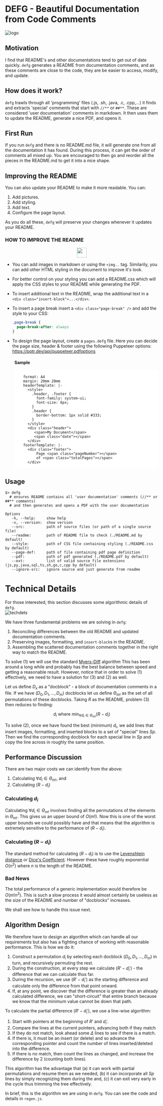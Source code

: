 # DEFG - Beautiful Documentation from Code Comments

![logo](./icon.png)

## Motivation

I find that README's and other documentations tend to get out of
date quickly. `defg` generates a README from documentation
comments, and as these comments are close
to the code, they are be easier to access, modify, and update.

## How does it work?

`defg` trawls through all 'programming' files (.js, .sh, .java, .c, .cpp,...)
it finds and extracts 'special' comments that start with `//**` or `##**`.
These are considered 'user documentation' comments in markdown.
It then uses them to update the README, generate a nice PDF, and opens it.

## First Run

If you run `defg` and there is no README.md file, it will generate one from
all the documentation it has found. During this process, it can get the order
of comments all mixed up. You are encouraged to then go and reorder all the
pieces in the README.md to get it into a nice shape.

## Improving the README

You can also update your README to make it more readable. You can:

1. Add pictures.
2. Add styling.
3. Add text.
4. Configure the page layout.

As you do all these, `defg` will preserve your changes whenever it updates your README.

<div class="page-break"></div>

<div class="sidenote">

### HOW TO IMPROVE THE README

<img style="width:32px;display:block;margin:0 auto" src="./edit.png"></img>

- You can add images in markdown or using the `<img..` tag. Similarily,
  you can add other HTML styling in the document to improve it's look.

- For better control on your styling you can add a README.css which will
  apply the CSS styles to your README while generating the PDF.

- To insert additional text in the README, wrap the additional text
  in a `<div class="insert-block">...</div>`.

- To insert a page break insert a `<div class="page-break" />` and add the style to your CSS:
  ```css
  .page-break {
    page-break-after: always
  }

- To design the page layout, create a `pages.defg` file. Here you can decide the page
  size, header & footer using the following Puppeteer options: https://pptr.dev/api/puppeteer.pdfoptions

<div class="insert-block" style="margin-left:2.2em">
  <h4>Sample</h4>
  <div style="background:white;border-radius:4px;">
  <code style="white-space:pre">
    format: A4
    margin: 20mm 20mm
    headerTemplate: |-
      &lt;style&gt;
        .header, .footer {
          font-family: system-ui;
          font-size: 6px;
        }
        .header {
          border-bottom: 1px solid #333;
        }
      &lt;/style&gt;
      &lt;div class="header"&gt;
         &lt;span&gt;My Document&lt;/span&gt;
         &lt;span class="date"&gt;&lt;/span&gt;
      &lt;/div&gt;
    footerTemplate: |-
      &lt;div class="footer"&gt;
          Page &lt;span class="pageNumber"&gt;&lt;/span&gt;
          of &lt;span class="totalPages"&gt;&lt;/span&gt;
      &lt;/div&gt;
    </code>
    </div>
</div>


</div>


<div class="page-break"></div>

## Usage

```
$> defg
  # ensures README contains all 'user documentation' comments (//** or ##** comments)
  # and then generates and opens a PDF with the user documentation

Options
   -h, --help:     show help
   -v, --version:  show version
   --src:          path of source files (or path of a single source file)
   --readme:       path of README file to check (./README.md by default)
   --style:        path of CSS file containing styling (./README.css by default)
   --page-def:     path of file containing pdf page definition
   --pdf:          path of pdf generated (./README.pdf by default)
   --ext:          list of valid source file extensions (js,py,java,sql,ts,sh,go,c,cpp by default)
   --ignore-src:   ignore source and just generate from readme
```

<div class="page-break"></div>

# Technical Details

<div class="insert-block">
For those interested, this section discusses some algorithmic details of <code>defg</code>.
  <div class="techdets">
    <img alt="techdets" src="./techdets.png"></img>
  </div>
</div>

We have three fundamental problems we are solving in `defg`:

1. Reconciling differences between the old README and updated documentation comments.
2. Preserving images, formatting, and `insert-block`s in the README.
3. Assembling the scattered documentation comments together in the right way to match the README.


To solve (1) we will use the standard [Myers-Diff](http://www.xmailserver.org/diff2.pdf) algorithm 
This has been around a long while and probably has the best balance between speed and getting a reasonable result.
However, notice that in order to solve (1) effectively, we need to have a solution for (3) and (2) as well.

Let us define $D_x$ as a "docblock" - a block of documentation comments in a file. If we have $(D_0,D_1,\ldots,D_m)$
docblocks let us define $\Theta_{m!}$ as the set of all permutations of these docblocks. Taking $R$ as the
README, problem (3) then reduces to finding:

$$
  d_i \text{ where } \min_{\forall d_i \in \Theta_{m!}} (R - d_i)
$$

To solve (2), once we have found the best (minimum) $d_i$, we add lines that insert images, formatting, and
inserted blocks to a set of "special" lines $Sp$. Then we find the corresponding docblock for each special
line in $Sp$ and copy the line across in roughly the same position.

<div class="page-break"></div>

## Performance Discussion

There are two major costs we can identify from the above:

1. Calculating $\forall d_i \in \Theta_{m!}$, and
2. Calculating $(R - d_i)$

### Calculating $d_i$

Calculating $\forall d_i \in \Theta_{m!}$ involves finding all the permutations of the elements in $\Theta_{m!}$.
This gives us an upper bound of $O(m!)$. Now this is one of the worst upper bounds we could possibly have
and that means that the algorithm is extremely sensitive to the performance of $(R - d_i)$.

### Calculating $(R - d_i)$

The standard method for calculating $(R - d_i)$ is to use the [Levenshtein distance](https://en.wikipedia.org/wiki/Levenshtein_distance)
or [Dice's Coefficient](https://en.wikipedia.org/wiki/Sørensen–Dice_coefficient). However these have roughly exponential $O(n^2)$ where $n$ is the length of the README.

### Bad News
The total performance of a generic implementation would therefore be $O(m!n^2)$. This is such a slow process it
would almost certainly be useless as the size of the README and number of "docblocks" increases.

We shall see how to handle this issue next.

<div class="page-break"></div>

## Algorithm Design

We therefore have to design an algorithm which can handle all our requirements but also has a fighting chance of
working with reasonable performance.  This is how we do it:

1. Construct a permutation $d_i$ by selecting each docblock $(D_0,D_1,\ldots,D_m)$ in turn, and recursively permuting
   the rest.
2. During the construction, at every step we calculate $(R' - d_i')$ - the difference that we can calculate thus far.
3. During the recursion, we use $(R' - d_i')$ as the starting difference and calculate only the difference from that
   point onward.
4. If, at any point, we discover that the difference is greater than an already calculated difference, we can
   "short-circuit" that entire branch because we know that the minimum value cannot be down that path.

To calculate the partial difference $(R' - d_i')$, we use a line-wise algorithm:

1. Start with pointers at the beginning of $R'$ and $d_i'$.
2. Compare the lines at the current pointers, advancing both if they match
3. If they do not match, look ahead some $\Delta$ lines to see if there is a match.
4. If there is, it must be an insert (or delete) and so advance the corresponding pointer and count the number
   of lines inserted/deleted into the difference.
6. If there is no match, then count the lines as changed, and increase the difference by 2 (counting both lines).

This algorithm has the advantage that (a) it can work with partial permutations and resume them as we needed, (b)
it can incorporate all $Sp$ lines by simply recognizing them during the and, (c) it can exit very early in the cycle
thus trimming the tree effectively.

<div class="insert-block">
In brief, this is the algorithm we are using in <code>defg</code>. You can see the code and details in <code>regen.js</code>.
</div>